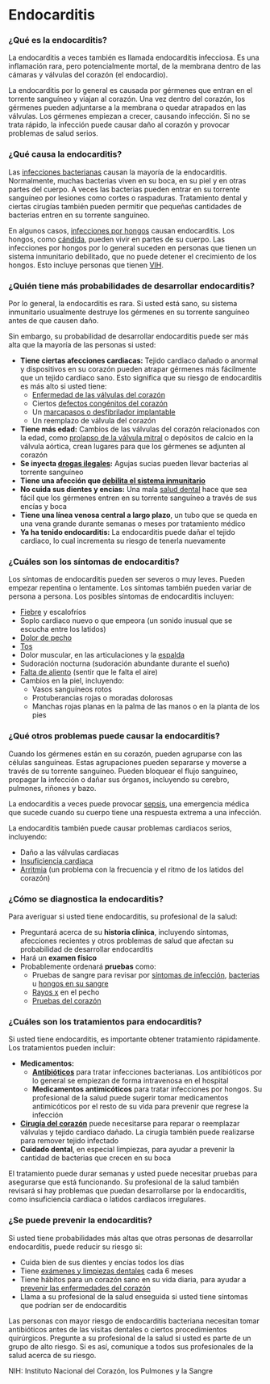 Endocarditis
============


### ¿Qué es la endocarditis?


La endocarditis a veces también es llamada endocarditis infecciosa. Es una inflamación rara, pero potencialmente mortal, de la membrana dentro de las cámaras y válvulas del corazón (el endocardio).


La endocarditis por lo general es causada por gérmenes que entran en el torrente sanguíneo y viajan al corazón. Una vez dentro del corazón, los gérmenes pueden adjuntarse a la membrana o quedar atrapados en las válvulas. Los gérmenes empiezan a crecer, causando infección. Si no se trata rápido, la infección puede causar daño al corazón y provocar problemas de salud serios.


### ¿Qué causa la endocarditis?


Las [infecciones bacterianas](https://medlineplus.gov/spanish/bacterialinfections.html) causan la mayoría de la endocarditis. Normalmente, muchas bacterias viven en su boca, en su piel y en otras partes del cuerpo. A veces las bacterias pueden entrar en su torrente sanguíneo por lesiones como cortes o raspaduras. Tratamiento dental y ciertas cirugías también pueden permitir que pequeñas cantidades de bacterias entren en su torrente sanguíneo.


En algunos casos, [infecciones por hongos](https://medlineplus.gov/spanish/fungalinfections.html) causan endocarditis. Los hongos, como [cándida](https://medlineplus.gov/spanish/yeastinfections.html), pueden vivir en partes de su cuerpo. Las infecciones por hongos por lo general suceden en personas que tienen un sistema inmunitario debilitado, que no puede detener el crecimiento de los hongos. Esto incluye personas que tienen [VIH](https://medlineplus.gov/spanish/hiv.html).


### ¿Quién tiene más probabilidades de desarrollar endocarditis?


Por lo general, la endocarditis es rara. Si usted está sano, su sistema inmunitario usualmente destruye los gérmenes en su torrente sanguíneo antes de que causen daño.


Sin embargo, su probabilidad de desarrollar endocarditis puede ser más alta que la mayoría de las personas si usted:


* **Tiene ciertas afecciones cardiacas:** Tejido cardiaco dañado o anormal y dispositivos en su corazón pueden atrapar gérmenes más fácilmente que un tejido cardiaco sano. Esto significa que su riesgo de endocarditis es más alto si usted tiene:
	+ [Enfermedad de las válvulas del corazón](https://medlineplus.gov/spanish/heartvalvediseases.html)
	+ Ciertos [defectos congénitos del corazón](https://medlineplus.gov/spanish/congenitalheartdefects.html)
	+ Un [marcapasos o desfibrilador implantable](https://medlineplus.gov/spanish/pacemakersandimplantabledefibrillators.html)
	+ Un reemplazo de válvula del corazón
* **Tiene más edad:** Cambios de las válvulas del corazón relacionados con la edad, como [prolapso de la válvula mitral](https://medlineplus.gov/spanish/mitralvalveprolapse.html) o depósitos de calcio en la válvula aórtica, crean lugares para que los gérmenes se adjunten al corazón
* **Se inyecta [drogas ilegales](https://medlineplus.gov/spanish/druguseandaddiction.html):** Agujas sucias pueden llevar bacterias al torrente sanguíneo
* **Tiene una afección que [debilita el sistema inmunitario](https://medlineplus.gov/spanish/immunesystemanddisorders.html)**
* **No cuida sus dientes y encias:** Una mala [salud dental](https://medlineplus.gov/spanish/dentalhealth.html) hace que sea fácil que los gérmenes entren en su torrente sanguíneo a través de sus encías y boca
* **Tiene una línea venosa central a largo plazo**, un tubo que se queda en una vena grande durante semanas o meses por tratamiento médico
* **Ya ha tenido endocarditis:** La endocarditis puede dañar el tejido cardiaco, lo cual incrementa su riesgo de tenerla nuevamente


### ¿Cuáles son los síntomas de endocarditis?


Los síntomas de endocarditis pueden ser severos o muy leves. Pueden empezar repentina o lentamente. Los síntomas también pueden variar de persona a persona. Los posibles síntomas de endocarditis incluyen:


* [Fiebre](https://medlineplus.gov/spanish/fever.html) y escalofríos
* Soplo cardiaco nuevo o que empeora (un sonido inusual que se escucha entre los latidos)
* [Dolor de pecho](https://medlineplus.gov/spanish/chestpain.html)
* [Tos](https://medlineplus.gov/spanish/cough.html)
* Dolor muscular, en las articulaciones y la [espalda](https://medlineplus.gov/spanish/backpain.html)
* Sudoración nocturna (sudoración abundante durante el sueño)
* [Falta de aliento](https://medlineplus.gov/spanish/breathingproblems.html) (sentir que le falta el aire)
* Cambios en la piel, incluyendo:
	+ Vasos sanguíneos rotos
	+ Protuberancias rojas o moradas dolorosas
	+ Manchas rojas planas en la palma de las manos o en la planta de los pies


### ¿Qué otros problemas puede causar la endocarditis?


Cuando los gérmenes están en su corazón, pueden agruparse con las células sanguíneas. Estas agrupaciones pueden separarse y moverse a través de su torrente sanguíneo. Pueden bloquear el flujo sanguíneo, propagar la infección o dañar sus órganos, incluyendo su cerebro, pulmones, riñones y bazo.


La endocarditis a veces puede provocar [sepsis](https://medlineplus.gov/spanish/sepsis.html), una emergencia médica que sucede cuando su cuerpo tiene una respuesta extrema a una infección.


La endocarditis también puede causar problemas cardiacos serios, incluyendo:


* Daño a las válvulas cardiacas
* [Insuficiencia cardiaca](https://medlineplus.gov/spanish/heartfailure.html)
* [Arritmia](https://medlineplus.gov/spanish/arrhythmia.html) (un problema con la frecuencia y el ritmo de los latidos del corazón)


### ¿Cómo se diagnostica la endocarditis?


Para averiguar si usted tiene endocarditis, su profesional de la salud:


* Preguntará acerca de su **historia clínica**, incluyendo síntomas, afecciones recientes y otros problemas de salud que afectan su probabilidad de desarrollar endocarditis
* Hará un **examen físico**
* Probablemente ordenará **pruebas** como:
	+ Pruebas de sangre para revisar por [síntomas de infección](https://medlineplus.gov/spanish/pruebas-de-laboratorio/conteo-sanguineo-completo/), [bacterias](https://medlineplus.gov/spanish/pruebas-de-laboratorio/prueba-de-cultivo-de-bacterias/) u [hongos en su sangre](https://medlineplus.gov/spanish/pruebas-de-laboratorio/prueba-de-cultivo-fungico/)
	+ [Rayos x](https://medlineplus.gov/spanish/xrays.html) en el pecho
	+ [Pruebas del corazón](https://medlineplus.gov/spanish/hearthealthtests.html)


### ¿Cuáles son los tratamientos para endocarditis?


Si usted tiene endocarditis, es importante obtener tratamiento rápidamente. Los tratamientos pueden incluir:


* **Medicamentos:**
	+ **[Antibióticos](https://medlineplus.gov/spanish/antibiotics.html)** para tratar infecciones bacterianas. Los antibióticos por lo general se empiezan de forma intravenosa en el hospital
	+ **Medicamentos antimicóticos** para tratar infecciones por hongos. Su profesional de la salud puede sugerir tomar medicamentos antimicóticos por el resto de su vida para prevenir que regrese la infección
* **[Cirugía del corazón](https://medlineplus.gov/spanish/heartsurgery.html)** puede necesitarse para reparar o reemplazar válvulas y tejido cardiaco dañado. La cirugía también puede realizarse para remover tejido infectado
* **Cuidado dental**, en especial limpiezas, para ayudar a prevenir la cantidad de bacterias que crecen en su boca


El tratamiento puede durar semanas y usted puede necesitar pruebas para asegurarse que está funcionando. Su profesional de la salud también revisará si hay problemas que puedan desarrollarse por la endocarditis, como insuficiencia cardiaca o latidos cardiacos irregulares.


### ¿Se puede prevenir la endocarditis?


Si usted tiene probabilidades más altas que otras personas de desarrollar endocarditis, puede reducir su riesgo si:


* Cuida bien de sus dientes y encías todos los días
* Tiene [exámenes y limpiezas dentales](https://medlineplus.gov/spanish/pruebas-de-laboratorio/examen-dental/) cada 6 meses
* Tiene hábitos para un corazón sano en su vida diaria, para ayudar a [prevenir las enfermedades del corazón](https://medlineplus.gov/spanish/howtopreventheartdisease.html)
* Llama a su profesional de la salud enseguida si usted tiene síntomas que podrían ser de endocarditis


Las personas con mayor riesgo de endocarditis bacteriana necesitan tomar antibióticos antes de las visitas dentales o ciertos procedimientos quirúrgicos. Pregunte a su profesional de la salud si usted es parte de un grupo de alto riesgo. Si es así, comunique a todos sus profesionales de la salud acerca de su riesgo.


NIH: Instituto Nacional del Corazón, los Pulmones y la Sangre

